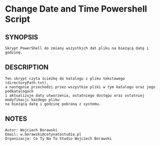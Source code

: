 # Change Date and Time Powershell Script

## SYNOPSIS
    Skrypt PowerShell do zmiany wszystkich dat pliku na bieżącą datę i godzinę.

## DESCRIPTION
    Ten skrypt czyta ścieżkę do katalogu z pliku tekstowego (directoryPath.txt), 
    a następnie przechodzi przez wszystkie pliki w tym katalogu oraz jego podkatalogach
    i aktualizuje daty utworzenia, ostatniego dostępu oraz ostatniej modyfikacji każdego pliku
    na bieżącą datę i godzinę pobraną z systemu.

## NOTES
    Autor: Wojciech Borawski
    Email: w.borawski@cotynatostudio.pl
    Organizacja: Co Ty Na To Studio Wojciech Borawski
